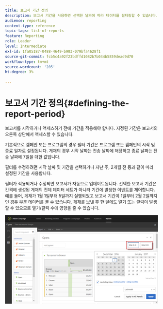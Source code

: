 ```yaml
---
title: 보고서 기간 정의
description: 보고서 기간을 사용하면 선택한 날짜에 따라 데이터를 필터링할 수 있습니다.
audience: reporting
content-type: reference
topic-tags: list-of-reports
feature: Reporting
role: Leader
level: Intermediate
exl-id: 1fa05187-0488-4649-b903-079bfa4628f1
source-git-commit: fcb5c4a92f23bdffd1082b7b044b5859dead9d70
workflow-type: tm+mt
source-wordcount: '205'
ht-degree: 3%

---
```


# 보고서 기간 정의{#defining-the-report-period}

보고서를 시작하거나 액세스하기 전에 기간을 적용해야 합니다. 지정된 기간은 보고서의 오른쪽 상단에서 액세스할 수 있습니다.

기본적으로 캠페인 또는 프로그램의 경우 필터 기간은 프로그램 또는 캠페인의 시작 및 종료 일자로 설정됩니다. 게재의 경우 시작 날짜는 전송 날짜에 해당하고 종료 날짜는 전송 날짜에 7일을 더한 값입니다.

필터를 수정하려면 시작 날짜 및 기간을 선택하거나 지난 주, 2개월 전 등과 같이 미리 설정된 기간을 사용합니다.

필터가 적용되거나 수정되면 보고서가 자동으로 업데이트됩니다. 선택한 보고서 기간은 간격에 생성된 게재의 전체 데이터 세트가 아니라 기간에 발생한 이벤트를 제어합니다. 예를 들어, 게재가 1월 1일부터 5일까지 실행되었고 보고서 기간이 1일부터 2월 2일까지인 경우 부분 데이터를 볼 수 있습니다. 게재를 보낸 후 한 달에도 열기 또는 클릭이 발생할 수 있으므로 열기/클릭 수에 영향을 줄 수 있습니다.

![](assets/campaign_reports_5.png)
